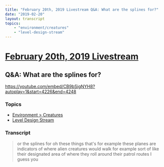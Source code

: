```yaml
---
title: "February 20th, 2019 Livestream Q&A: What are the splines for?"
date: "2019-02-20"
layout: transcript
topics:
    - "environment/creatures"
    - "level-design-stream"
---
```

# [February 20th, 2019 Livestream](../2019-02-20.md)
## Q&A: What are the splines for?
https://youtube.com/embed/CB9bSigNYH8?autoplay=1&start=4226&end=4248

### Topics
* [Environment > Creatures](../topics/environment/creatures.md)
* [Level Design Stream](../topics/level-design-stream.md)

### Transcript

> or the splines for oh these things that's for example these planes are indicators of where alien creatures would walk for example sort of like their designated area of where they roll around their patrol routes I guess you

